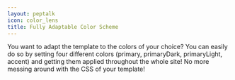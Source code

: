 ```yaml
---
layout: peptalk
icon: color_lens
title: Fully Adaptable Color Scheme
---
```

You want to adapt the template to the colors of your choice? You can easily do so by setting four different colors (primary, primaryDark, primaryLight, accent) and getting them applied throughout the whole site! No more messing around with the CSS of your template!